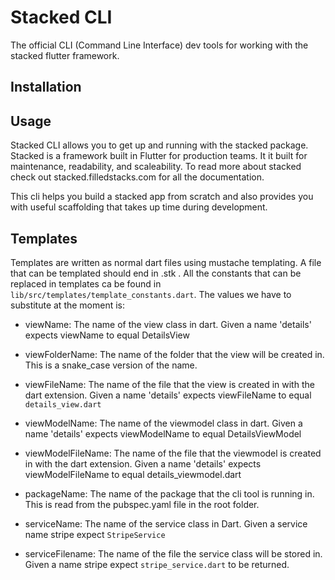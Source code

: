 # Stacked CLI

The official CLI (Command Line Interface) dev tools for working with the stacked flutter framework.

## Installation

## Usage

Stacked CLI allows you to get up and running with the stacked package. Stacked is a framework built in Flutter for production teams. It it built for maintenance, readability, and scaleability. To read more about stacked check out stacked.filledstacks.com for all the documentation. 

This cli helps you build a stacked app from scratch and also provides you with useful scaffolding that takes up time during development. 

## Templates

Templates are written as normal dart files using mustache templating. A file that can be templated should end in .stk . All the constants that can be replaced in templates ca be found in `lib/src/templates/template_constants.dart`. The values we have to substitute at the moment is:

- viewName: The name of the view class in dart. Given a name 'details' expects viewName to equal DetailsView

- viewFolderName: The name of the folder that the view will be created in. This is a snake_case version of the name.

- viewFileName: The name of the file that the view is created in with the dart extension. Given a name 'details' expects viewFileName to equal `details_view.dart`

- viewModelName: The name of the viewmodel class in dart. Given a name 'details' expects viewModelName to equal DetailsViewModel

- viewModelFileName: The name of the file that the viewmodel is created in with the dart extension. Given a name 'details' expects viewModelFileName to equal details_viewmodel.dart

- packageName: The name of the package that the cli tool is running in. This is read from the pubspec.yaml file in the root folder.

- serviceName: The name of the service class in Dart. Given a service name stripe expect `StripeService`

- serviceFilename: The name of the file the service class will be stored in. Given a name stripe expect `stripe_service.dart` to be returned.